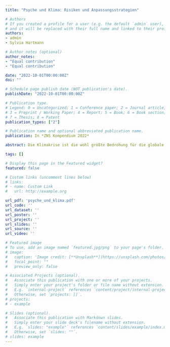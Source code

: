 ```yaml
---
title: "Psyche und Klima: Risiken und Anpassungsstrategien"

# Authors
# If you created a profile for a user (e.g. the default `admin` user), write the username (folder name) here 
# and it will be replaced with their full name and linked to their profile.
authors:
- admin
- Sylvia Hartmann

# Author notes (optional)
author_notes:
- "Equal contribution"
- "Equal contribution"

date: "2022-10-01T00:00:00Z"
doi: ""

# Schedule page publish date (NOT publication's date).
publishDate: "2022-10-01T00:00:00Z"

# Publication type.
# Legend: 0 = Uncategorized; 1 = Conference paper; 2 = Journal article;
# 3 = Preprint / Working Paper; 4 = Report; 5 = Book; 6 = Book section;
# 7 = Thesis; 8 = Patent
publication_types: ["2"]

# Publication name and optional abbreviated publication name.
publication: In *ZNS Kompendium 2022*

abstract: Die Klimakrise ist die wohl größte Bedrohung für die globale Gesundheit im 21. Jahrhundert. Vor allem die psychische Gesundheit ist durch direkte und indirekte Effekte stark von den Auswirkungen der Klimakrise betrof- fen. Dieser Beitrag zeigt die wichtigsten Zusammenhänge und legt mögli- che Schutzmaßnahmen und Anpas- sungsstrategien der Klimakrise hin- sichtlich der psychischen Gesundheit dar.

tags: []

# Display this page in the Featured widget?
featured: false

# Custom links (uncomment lines below)
# links:
# - name: Custom Link
#   url: http://example.org

url_pdf: 'psyche_und_klima.pdf'
url_code: ''
url_dataset: ''
url_poster: ''
url_project: ''
url_slides: ''
url_source: ''
url_video: ''

# Featured image
# To use, add an image named `featured.jpg/png` to your page's folder. 
# image:
#   caption: 'Image credit: [**Unsplash**](https://unsplash.com/photos/pLCdAaMFLTE)'
#   focal_point: ""
#   preview_only: false

# Associated Projects (optional).
#   Associate this publication with one or more of your projects.
#   Simply enter your project's folder or file name without extension.
#   E.g. `internal-project` references `content/project/internal-project/index.md`.
#   Otherwise, set `projects: []`.
# projects:
# - example

# Slides (optional).
#   Associate this publication with Markdown slides.
#   Simply enter your slide deck's filename without extension.
#   E.g. `slides: "example"` references `content/slides/example/index.md`.
#   Otherwise, set `slides: ""`.
# slides: example
---
```

<!---
Supplementary notes can be added here, including [code, math, and images](https://wowchemy.com/docs/writing-markdown-latex/).
--->
